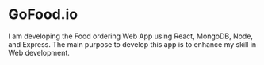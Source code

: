 # GoFood.io

I am developing the Food ordering Web App using React, MongoDB, Node, and Express. The main purpose to develop this app is to enhance my skill in Web development.
